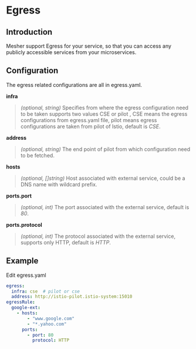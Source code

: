 # Egress
## Introduction

Mesher support Egress for your service, so that you can access any publicly accessible services from your microservices.

## Configuration

The egress related configurations are all in egress.yaml.

**infra**

> *(optional, string)* Specifies from where the egress configuration need to be taken supports two values CSE or pilot ,
      CSE means the egress configurations from egress.yaml file,
      pilot means egress configurations are taken from pilot of Istio,
      default is *CSE*.

**address**

> *(optional, string)* The end point of pilot from which configuration need to be fetched.

**hosts**
> *(optional, []string)* Host associated with external service, could be a DNS name with wildcard prefix.

**ports.port**

> *(optional, int)* The port associated with the external service, default is *80*.

**ports.protocol**

> *(optional, int)* The protocol associated with the external service, supports only HTTP, default is *HTTP*.

## Example
Edit egress.yaml

```yaml
egress:
  infra: cse  # pilot or cse
  address: http://istio-pilot.istio-system:15010
egressRule:
  google-ext:
    - hosts:
        - "www.google.com"
        - "*.yahoo.com"
      ports:
        - port: 80
          protocol: HTTP
```
